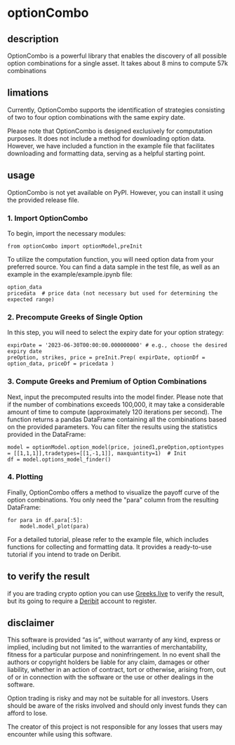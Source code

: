 # optionCombo

## description

OptionCombo is a powerful library that enables the discovery of all possible option combinations for a single asset. It takes about 8 mins to compute 57k combinations

## limations

Currently, OptionCombo supports the identification of strategies consisting of two to four option combinations with the same expiry date.

Please note that OptionCombo is designed exclusively for computation purposes. It does not include a method for downloading option data. However, we have included a function in the example file that facilitates downloading and formatting data, serving as a helpful starting point.

## usage

OptionCombo is not yet available on PyPI. However, you can install it using the provided release file.

### 1. Import OptionCombo

To begin, import the necessary modules:

```
from optionCombo import optionModel,preInit
```
To utilize the computation function, you will need option data from your preferred source. You can find a data sample in the test file, as well as an example in the example/example.ipynb file:
```
option_data
pricedata  # price data (not necessary but used for determining the expected range)
```

### 2. Precompute Greeks of Single Option

In this step, you will need to select the expiry date for your option strategy:
```
expirDate = '2023-06-30T00:00:00.000000000' # e.g., choose the desired expiry date
preOption, strikes, price = preInit.Prep( expirDate, optionDf = option_data, priceDf = pricedata )
```

### 3. Compute Greeks and Premium of Option Combinations

Next, input the precomputed results into the model finder. Please note that if the number of combinations exceeds 100,000, it may take a considerable amount of time to compute (approximately 120 iterations per second). The function returns a pandas DataFrame containing all the combinations based on the provided parameters. You can filter the results using the statistics provided in the DataFrame:

```
model = optionModel.option_model(price, joined1,preOption,optiontypes = [[1,1,1]],tradetypes=[[1,-1,1]], maxquantity=1)  # Init
df = model.options_model_finder()
```

### 4. Plotting

Finally, OptionCombo offers a method to visualize the payoff curve of the option combinations. You only need the "para" column from the resulting DataFrame:

```
for para in df.para[:5]:
    model.model_plot(para)
```
For a detailed tutorial, please refer to the example file, which includes functions for collecting and formatting data. It provides a ready-to-use tutorial if you intend to trade on Deribit.

## to verify the result
if you are trading crypto option 
you can use [Greeks.live](https://www.greeks.live/#/deribit/tools/pv/ETH) to verify the result, but its going to require a [Deribit](https://www.deribit.com/?reg=18011.8749&q=home) account to register.
















## disclaimer

This software is provided “as is”, without warranty of any kind, express or implied, including but not limited to the warranties of merchantability, fitness for a particular purpose and noninfringement. In no event shall the authors or copyright holders be liable for any claim, damages or other liability, whether in an action of contract, tort or otherwise, arising from, out of or in connection with the software or the use or other dealings in the software.

Option trading is risky and may not be suitable for all investors. Users should be aware of the risks involved and should only invest funds they can afford to lose.

The creator of this project is not responsible for any losses that users may encounter while using this software.
